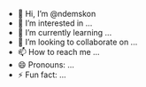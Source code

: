 - 👋 Hi, I’m @ndemskon
- 👀 I’m interested in ...
- 🌱 I’m currently learning ...
- 💞️ I’m looking to collaborate on ...
- 📫 How to reach me ...
- 😄 Pronouns: ...
- ⚡ Fun fact: ...

<!---
ndemskon/ndemskon is a ✨ special ✨ repository because its `README.md` (this file) appears on your GitHub profile.
You can click the Preview link to take a look at your changes.
--->
